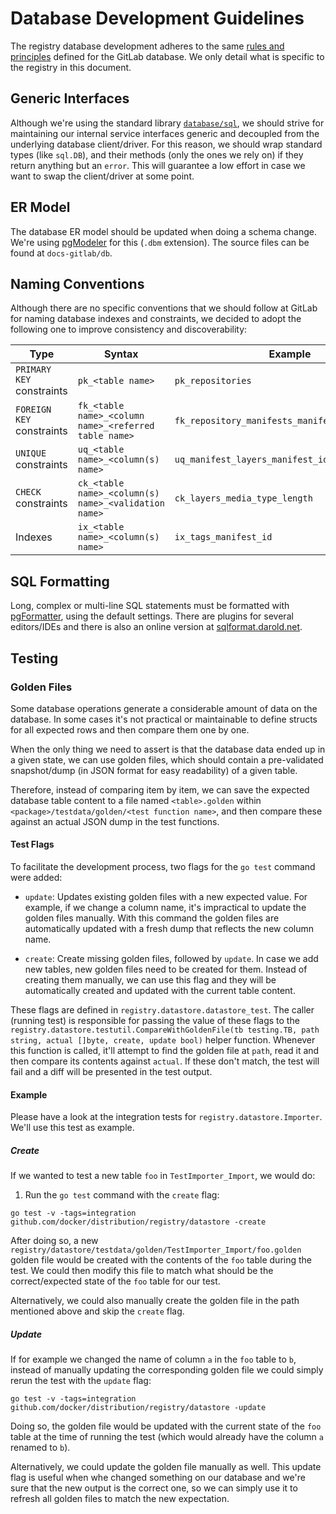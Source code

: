 # Database Development Guidelines

The registry database development adheres to the same [rules and
principles](https://docs.gitlab.com/ee/development/database/) defined for the
GitLab database. We only detail what is specific to the registry in this document.

## Generic Interfaces

Although we're using the standard library
[`database/sql`](https://golang.org/pkg/database/sql/), we should strive for
maintaining our internal service interfaces generic and decoupled from the
underlying database client/driver. For this reason, we should wrap standard
types (like `sql.DB`), and their methods (only the ones we rely on) if they
return anything but an `error`. This will guarantee a low effort in case we want
to swap the client/driver at some point.

## ER Model

The database ER model should be updated when doing a schema change. We're using
[pgModeler](https://github.com/pgmodeler/pgmodeler) for this (`.dbm` extension).
The source files can be found at `docs-gitlab/db`.

## Naming Conventions

Although there are no specific conventions that we should follow at GitLab for
naming database indexes and constraints, we decided to adopt the following one
to improve consistency and discoverability:

| Type                      | Syntax                                                | Example                                         |
| ------------------------- | ----------------------------------------------------- | ----------------------------------------------- |
| `PRIMARY KEY` constraints | `pk_<table name>`                                     | `pk_repositories`                               |
| `FOREIGN KEY` constraints | `fk_<table name>_<column name>_<referred table name>` | `fk_repository_manifests_manifest_id_manifests` |
| `UNIQUE` constraints      | `uq_<table name>_<column(s) name>`                    | `uq_manifest_layers_manifest_id_blob_id`       |
| `CHECK` constraints       | `ck_<table name>_<column(s) name>_<validation name>`  | `ck_layers_media_type_length`                   |
| Indexes                   | `ix_<table name>_<column(s) name>`                    | `ix_tags_manifest_id`                           |

## SQL Formatting

Long, complex or multi-line SQL statements must be formatted with
[pgFormatter](https://github.com/darold/pgFormatter), using the default settings.
There are plugins for several editors/IDEs and there is also an online version at
[sqlformat.darold.net](http://sqlformat.darold.net/).

## Testing

### Golden Files

Some database operations generate a considerable amount of data on the database.
In some cases it's not practical or maintainable to define structs for all
expected rows and then compare them one by one.

When the only thing we need to assert is that the database data ended up in a
given state, we can use golden files, which should contain a pre-validated
snapshot/dump (in JSON format for easy readability) of a given table.

Therefore, instead of comparing item by item, we can save the expected database
table content to a file named `<table>.golden` within
`<package>/testdata/golden/<test function name>`, and then compare these against
an actual JSON dump in the test functions.

#### Test Flags

To facilitate the development process, two flags for the `go test` command were
added:

- `update`: Updates existing golden files with a new expected value. For
  example, if we change a column name, it's impractical to update the golden
  files manually. With this command the golden files are automatically updated
  with a fresh dump that reflects the new column name.

- `create`: Create missing golden files, followed by `update`. In case we add
  new tables, new golden files need to be created for them. Instead of creating
  them manually, we can use this flag and they will be automatically created and
  updated with the current table content.

These flags are defined in `registry.datastore.datastore_test`. The caller
(running test) is responsible for passing the value of these flags to the
`registry.datastore.testutil.CompareWithGoldenFile(tb testing.TB, path string,
actual []byte, create, update bool)` helper function. Whenever this function is
called, it'll attempt to find the golden file at `path`, read it and then
compare its contents against `actual`. If these don't match, the test will fail
and a diff will be presented in the test output.

#### Example

Please have a look at the integration tests for `registry.datastore.Importer`.
We'll use this test as example.

##### Create

If we wanted to test a new table `foo` in `TestImporter_Import`, we would do:

1. Run the `go test` command with the `create` flag:

```
go test -v -tags=integration github.com/docker/distribution/registry/datastore -create
```

After doing so, a new
`registry/datastore/testdata/golden/TestImporter_Import/foo.golden` golden file
would be created with the contents of the `foo` table during the test. We could
then modify this file to match what should be the correct/expected state of the
`foo` table for our test.

Alternatively, we could also manually create the golden file in the path
mentioned above and skip the `create` flag.

##### Update

If for example we changed the name of column `a` in the `foo` table to `b`,
instead of manually updating the corresponding golden file we could simply rerun
the test with the `update` flag:

```
go test -v -tags=integration github.com/docker/distribution/registry/datastore -update
```

Doing so, the golden file would be updated with the current state of the `foo`
table at the time of running the test (which would already have the column `a`
renamed to `b`).

Alternatively, we could update the golden file manually as well. This update
flag is useful when whe changed something on our database and we're sure that
the new output is the correct one, so we can simply use it to refresh all golden
files to match the new expectation.

